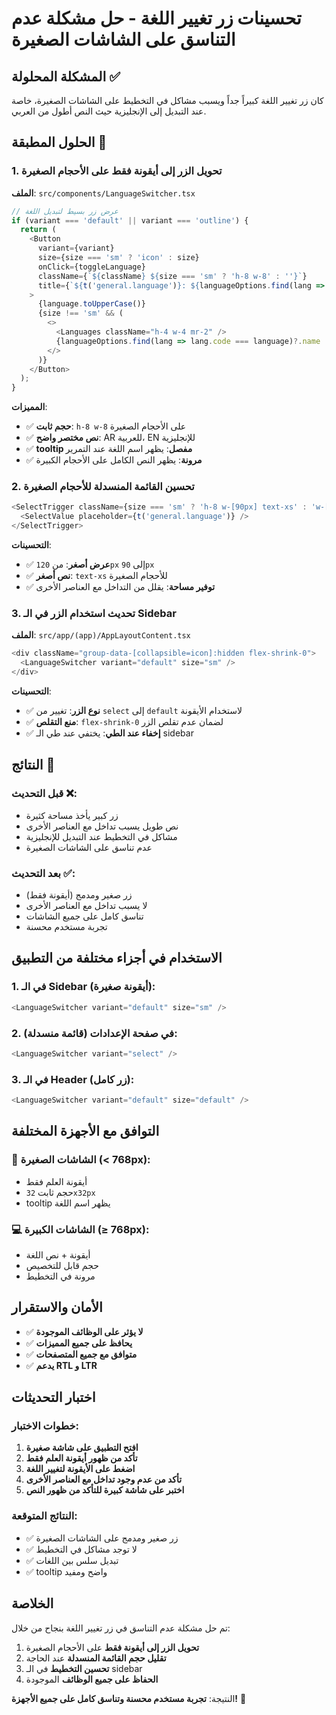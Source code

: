 # تحسينات زر تغيير اللغة - حل مشكلة عدم التناسق على الشاشات الصغيرة

## المشكلة المحلولة ✅

كان زر تغيير اللغة كبيراً جداً ويسبب مشاكل في التخطيط على الشاشات الصغيرة، خاصة عند التبديل إلى الإنجليزية حيث النص أطول من العربي.

## الحلول المطبقة 🔧

### 1. تحويل الزر إلى أيقونة فقط على الأحجام الصغيرة

**الملف**: `src/components/LanguageSwitcher.tsx`

```typescript
// عرض زر بسيط لتبديل اللغة
if (variant === 'default' || variant === 'outline') {
  return (
    <Button
      variant={variant}
      size={size === 'sm' ? 'icon' : size}
      onClick={toggleLanguage}
      className={`${className} ${size === 'sm' ? 'h-8 w-8' : ''}`}
      title={`${t('general.language')}: ${languageOptions.find(lang => lang.code === language)?.name || language}`}
    >
      {language.toUpperCase()}
      {size !== 'sm' && (
        <>
          <Languages className="h-4 w-4 mr-2" />
          {languageOptions.find(lang => lang.code === language)?.name || language}
        </>
      )}
    </Button>
  );
}
```

**المميزات**:
- ✅ **حجم ثابت**: `h-8 w-8` على الأحجام الصغيرة
- ✅ **نص مختصر واضح**: AR للعربية، EN للإنجليزية
- ✅ **tooltip مفصل**: يظهر اسم اللغة عند التمرير
- ✅ **مرونة**: يظهر النص الكامل على الأحجام الكبيرة

### 2. تحسين القائمة المنسدلة للأحجام الصغيرة

```typescript
<SelectTrigger className={size === 'sm' ? 'h-8 w-[90px] text-xs' : 'w-[150px]'}>
  <SelectValue placeholder={t('general.language')} />
</SelectTrigger>
```

**التحسينات**:
- ✅ **عرض أصغر**: من `120px` إلى `90px`
- ✅ **نص أصغر**: `text-xs` للأحجام الصغيرة
- ✅ **توفير مساحة**: يقلل من التداخل مع العناصر الأخرى

### 3. تحديث استخدام الزر في الـ Sidebar

**الملف**: `src/app/(app)/AppLayoutContent.tsx`

```typescript
<div className="group-data-[collapsible=icon]:hidden flex-shrink-0">
  <LanguageSwitcher variant="default" size="sm" />
</div>
```

**التحسينات**:
- ✅ **نوع الزر**: تغيير من `select` إلى `default` لاستخدام الأيقونة
- ✅ **منع التقلص**: `flex-shrink-0` لضمان عدم تقلص الزر
- ✅ **إخفاء عند الطي**: يختفي عند طي الـ sidebar

## النتائج 🎯

### قبل التحديث ❌:
- زر كبير يأخذ مساحة كثيرة
- نص طويل يسبب تداخل مع العناصر الأخرى
- مشاكل في التخطيط عند التبديل للإنجليزية
- عدم تناسق على الشاشات الصغيرة

### بعد التحديث ✅:
- زر صغير ومدمج (أيقونة فقط)
- لا يسبب تداخل مع العناصر الأخرى
- تناسق كامل على جميع الشاشات
- تجربة مستخدم محسنة

## الاستخدام في أجزاء مختلفة من التطبيق

### 1. في الـ Sidebar (أيقونة صغيرة):
```typescript
<LanguageSwitcher variant="default" size="sm" />
```

### 2. في صفحة الإعدادات (قائمة منسدلة):
```typescript
<LanguageSwitcher variant="select" />
```

### 3. في الـ Header (زر كامل):
```typescript
<LanguageSwitcher variant="default" size="default" />
```

## التوافق مع الأجهزة المختلفة

### 📱 الشاشات الصغيرة (< 768px):
- أيقونة العلم فقط
- حجم ثابت `32x32px`
- tooltip يظهر اسم اللغة

### 💻 الشاشات الكبيرة (≥ 768px):
- أيقونة + نص اللغة
- حجم قابل للتخصيص
- مرونة في التخطيط

## الأمان والاستقرار

- ✅ **لا يؤثر على الوظائف الموجودة**
- ✅ **يحافظ على جميع المميزات**
- ✅ **متوافق مع جميع المتصفحات**
- ✅ **يدعم RTL و LTR**

## اختبار التحديثات

### خطوات الاختبار:
1. **افتح التطبيق على شاشة صغيرة**
2. **تأكد من ظهور أيقونة العلم فقط**
3. **اضغط على الأيقونة لتغيير اللغة**
4. **تأكد من عدم وجود تداخل مع العناصر الأخرى**
5. **اختبر على شاشة كبيرة للتأكد من ظهور النص**

### النتائج المتوقعة:
- ✅ زر صغير ومدمج على الشاشات الصغيرة
- ✅ لا توجد مشاكل في التخطيط
- ✅ تبديل سلس بين اللغات
- ✅ tooltip واضح ومفيد

## الخلاصة

تم حل مشكلة عدم التناسق في زر تغيير اللغة بنجاح من خلال:

1. **تحويل الزر إلى أيقونة فقط** على الأحجام الصغيرة
2. **تقليل حجم القائمة المنسدلة** عند الحاجة
3. **تحسين التخطيط** في الـ sidebar
4. **الحفاظ على جميع الوظائف** الموجودة

النتيجة: **تجربة مستخدم محسنة وتناسق كامل على جميع الأجهزة!** 🎉
